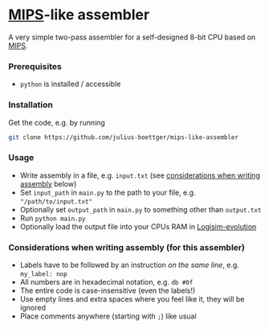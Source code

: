 # [MIPS](https://en.wikipedia.org/wiki/MIPS_architecture)-like assembler
A very simple two-pass assembler for a self-designed 8-bit CPU based on [MIPS](https://en.wikipedia.org/wiki/MIPS_architecture).

### Prerequisites
- `python` is installed / accessible

### Installation
Get the code, e.g. by running
```sh
git clone https://github.com/julius-boettger/mips-like-assembler
```

### Usage
- Write assembly in a file, e.g. `input.txt` (see [considerations when writing assembly](#considerations-when-writing-assembly-for-this-assembler) below)
- Set `input_path` in `main.py` to the path to your file, e.g. `"/path/to/input.txt"`
- Optionally set `output_path` in `main.py` to something other than `output.txt`
- Run `python main.py`
- Optionally load the output file into your CPUs RAM in [Logisim-evolution](https://github.com/logisim-evolution/logisim-evolution)

### Considerations when writing assembly (for this assembler)
- Labels have to be followed by an instruction _on the same line_, e.g. `my_label: nop`
- All numbers are in hexadecimal notation, e.g. `db #0f`
- The entire code is case-insensitive (even the labels!)
- Use empty lines and extra spaces where you feel like it, they will be ignored
- Place comments anywhere (starting with `;`) like usual